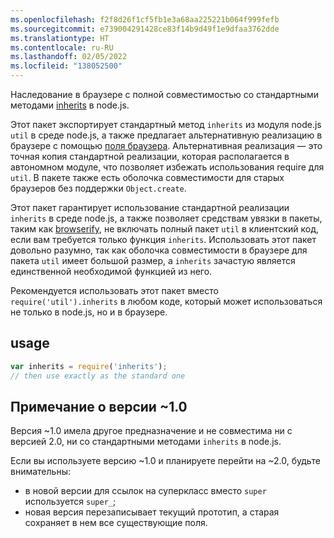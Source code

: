 ```yaml
---
ms.openlocfilehash: f2f8d26f1cf5fb1e3a68aa225221b064f999fefb
ms.sourcegitcommit: e739004291428ce83f14b9d49f1e9dfaa3762dde
ms.translationtype: HT
ms.contentlocale: ru-RU
ms.lasthandoff: 02/05/2022
ms.locfileid: "138052500"
---
```

Наследование в браузере с полной совместимостью со стандартными методами [inherits](http://nodejs.org/api/util.html#util_util_inherits_constructor_superconstructor) в node.js.

Этот пакет экспортирует стандартный метод `inherits` из модуля node.js `util` в среде node.js, а также предлагает альтернативную реализацию в браузере с помощью [поля браузера](https://gist.github.com/shtylman/4339901). Альтернативная реализация — это точная копия стандартной реализации, которая располагается в автономном модуле, что позволяет избежать использования require для `util`. В пакете также есть оболочка совместимости для старых браузеров без поддержки `Object.create`.

Этот пакет гарантирует использование стандартной реализации `inherits` в среде node.js, а также позволяет средствам увязки в пакеты, таким как [browserify](https://github.com/substack/node-browserify), не включать полный пакет `util` в клиентский код, если вам требуется только функция `inherits`. Использовать этот пакет довольно разумно, так как оболочка совместимости в браузере для пакета `util` имеет большой размер, а `inherits` зачастую является единственной необходимой функцией из него.

Рекомендуется использовать этот пакет вместо `require('util').inherits` в любом коде, который может использоваться не только в node.js, но и в браузере.

## <a name="usage"></a>usage

```js
var inherits = require('inherits');
// then use exactly as the standard one
```

## <a name="note-on-version-10"></a>Примечание о версии ~1.0

Версия ~1.0 имела другое предназначение и не совместима ни с версией 2.0, ни со стандартными методами `inherits` в node.js.

Если вы используете версию ~1.0 и планируете перейти на ~2.0, будьте внимательны:

* в новой версии для ссылок на суперкласс вместо `super` используется `super_`;
* новая версия перезаписывает текущий прототип, а старая сохраняет в нем все существующие поля.
